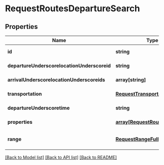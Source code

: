 # RequestRoutesDepartureSearch

## Properties
Name | Type | Description | Notes
------------ | ------------- | ------------- | -------------
**id** | **string** |  | [default to null]
**departureUnderscorelocationUnderscoreid** | **string** |  | [default to null]
**arrivalUnderscorelocationUnderscoreids** | **array[string]** |  | [default to null]
**transportation** | [**RequestTransportation**](RequestTransportation.md) |  | [default to null]
**departureUnderscoretime** | **string** |  | [default to null]
**properties** | [**array[RequestRoutesProperty]**](RequestRoutesProperty.md) |  | [default to null]
**range** | [**RequestRangeFull**](RequestRangeFull.md) |  | [optional] [default to null]

[[Back to Model list]](../README.md#documentation-for-models) [[Back to API list]](../README.md#documentation-for-api-endpoints) [[Back to README]](../README.md)


